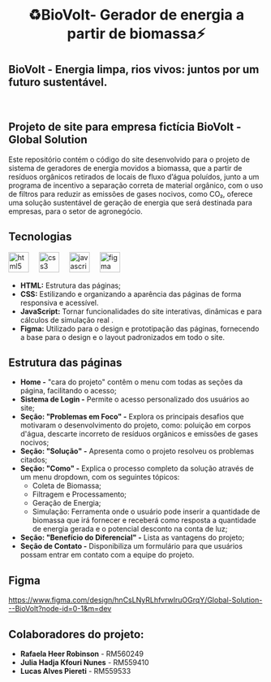 <h1 align="center">♻️BioVolt- Gerador de energia a partir de biomassa⚡</h1>

## BioVolt - Energia limpa, rios vivos: juntos por um futuro sustentável.
<br>

## Projeto de site para empresa fictícia BioVolt - Global Solution
Este repositório contém o código do site desenvolvido para o projeto de sistema de geradores de energia movidos a biomassa, que a partir de resíduos orgânicos retirados de locais de fluxo d’água poluídos, junto a um programa de incentivo a separação correta de material orgânico, com o uso de filtros para reduzir as emissões de gases nocivos, como CO₂, oferece uma solução sustentável de geração de energia que será destinada para empresas, para o setor de agronegócio.

 ## Tecnologias
 <div align="left">
  <img src="https://cdn.jsdelivr.net/gh/devicons/devicon/icons/html5/html5-original.svg" height="40" alt="html5 logo"  />
  <img width="12" />
  <img src="https://cdn.jsdelivr.net/gh/devicons/devicon/icons/css3/css3-original.svg" height="40" alt="css3 logo"  />
  <img width="12" />
  <img src="https://cdn.jsdelivr.net/gh/devicons/devicon/icons/javascript/javascript-original.svg" height="40" alt="javascript logo"  />
  <img width="12" />
  <img src="https://cdn.jsdelivr.net/gh/devicons/devicon/icons/figma/figma-original.svg" height="40" alt="figma logo"  />
  <img width="12" />
</div>

  - **HTML:** Estrutura das páginas;
  - **CSS:** Estilizando e organizando a aparência das páginas de forma responsiva e acessível.
  - **JavaScript:** Tornar funcionalidades do site interativas, dinâmicas e para cálculos de simulação real .
  - **Figma:** Utilizado para o design e prototipação das páginas, fornecendo a base para o design e o layout padronizados em todo o site.

   ## Estrutura das páginas
   - **Home -** "cara do projeto" contêm o menu com todas as seções da página, facilitando o acesso;
   - **Sistema de Login -** Permite o acesso personalizado dos usuários ao site;
   - **Seção: "Problemas em Foco" -** Explora os principais desafios que motivaram o desenvolvimento do projeto, como: poluição em corpos d'água, descarte incorreto de resíduos orgânicos e emissões de gases nocivos;
   - **Seção: "Solução" -** Apresenta como o projeto resolveu os problemas citados;
   - **Seção: "Como" -** Explica o processo completo da solução através de um menu dropdown, com os seguintes tópicos:
     - Coleta de Biomassa;
     - Filtragem e Processamento;
     - Geração de Energia;
     - Simulação: Ferramenta onde o usuário pode inserir a quantidade de biomassa que irá fornecer e receberá como resposta a quantidade de energia gerada e o potencial desconto na conta de luz;
- **Seção: "Benefício do Diferencial" -** Lista as vantagens do projeto;
- **Seção de Contato -** Disponibiliza um formulário para que usuários possam entrar em contato com a equipe do projeto.

## Figma
https://www.figma.com/design/hnCsLNyRLhfvrwIruOGrqY/Global-Solution---BioVolt?node-id=0-1&m=dev

## Colaboradores do projeto:
- **Rafaela Heer Robinson** - RM560249
- **Julia Hadja Kfouri Nunes** - RM559410
- **Lucas Alves Piereti** - RM559533

